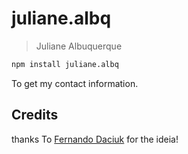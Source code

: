 # juliane.albq

> Juliane Albuquerque

```sh
npm install juliane.albq
```

To get my contact information.

## Credits
thanks To [Fernando Daciuk](https://github.com/fdaciuk/fdaciuk) for the ideia!
